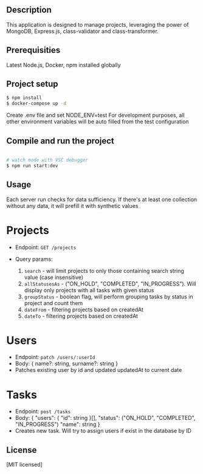 ## Description

This application is designed to manage projects, leveraging the power of MongoDB, Express.js, class-validator and class-transformer.

## Prerequisities

Latest Node.js, Docker, npm installed globally

## Project setup

```bash
$ npm install
$ docker-compose up -d
```

Create .env file and set NODE_ENV=test
For development purposes, all other environment variables will be auto filled from the test configuration

## Compile and run the project

```bash

# watch mode with VSC debugger
$ npm run start:dev

```

## Usage

Each server run checks for data sufficiency. If there's at least one collection without any data, it will prefill it with synthetic values

# Projects

- Endpoint: `GET /projects`
- Query params:

  1. `search` - will limit projects to only those containing search string value (case insensitive)
  2. `allStatusesAs` - ("ON_HOLD", "COMPLETED", "IN_PROGRESS"). Will display only projects with all tasks with given status
  3. `groupStatus` - boolean flag, will perform grouping tasks by status in project and count them
  4. `dateFrom` - filtering projects based on createdAt
  5. `dateTo` - filtering projects based on createdAt

# Users

- Endpoint: `patch /users/:userId`
- Body:
  {
  name?: string,
  surname?: string
  }
- Patches existing user by id and updated updatedAt to current date

# Tasks

- Endpoint: `post /tasks`
- Body:
  {
  "users":
  {
  "id": string
  }[],
  "status": ("ON_HOLD", "COMPLETED", "IN_PROGRESS")
  "name": string
  }
- Creates new task. Will try to assign users if exist in the database by ID

## License

[MIT licensed]
